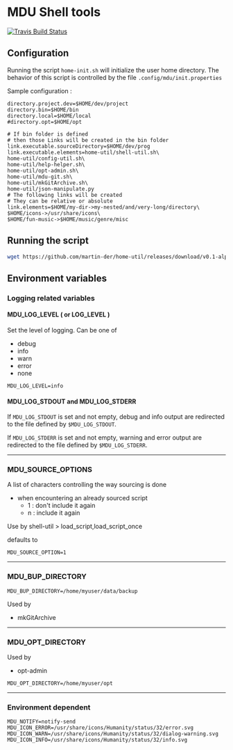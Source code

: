 # MDU Shell tools

[![Travis Build Status](https://api.travis-ci.org/martin-der/home-util.svg?branch=master)](https://travis-ci.org/martin-der/home-util)


## Configuration

Running the script `home-init.sh` will initialize the user home directory.
The behavior of this script is controlled by the file `.config/mdu/init.properties`

Sample configuration :

```properties
directory.project.dev=$HOME/dev/project
directory.bin=$HOME/bin
directory.local=$HOME/local
#directory.opt=$HOME/opt

# If bin folder is defined
# then those Links will be created in the bin folder
link.executable.sourceDirectory=$HOME/dev/prog
link.executable.elements=home-util/shell-util.sh\
home-util/config-util.sh\
home-util/help-helper.sh\
home-util/opt-admin.sh\
home-util/mdu-git.sh\
home-util/mkGitArchive.sh\
home-util/json-manipulate.py
# The following links will be created
# They can be relative or absolute
link.elements=$HOME/my-dir->my-nested/and/very-long/directory\
$HOME/icons->/usr/share/icons\
$HOME/fun-music->$HOME/music/genre/misc
```

## Running the script

```bash
wget https://github.com/martin-der/home-util/releases/download/v0.1-alpha/home-util-v0.1-alpha.run -O - | sh
```

## Environment variables

### Logging related variables

#### MDU_LOG_LEVEL ( or LOG_LEVEL )

Set the level of logging. Can be one of

* debug
* info
* warn 
* error
* none

```shell
MDU_LOG_LEVEL=info
```

#### MDU_LOG_STDOUT and MDU_LOG_STDERR

If `MDU_LOG_STDOUT` is set and not empty, debug and info output are redirected to the file defined by `$MDU_LOG_STDOUT`.

If `MDU_LOG_STDERR` is set and not empty, warning and error output are redirected to the file defined by `$MDU_LOG_STDERR`.

------

### MDU_SOURCE_OPTIONS

A list of characters controlling the way sourcing is done

* when encountering an already sourced script
  * 1 : don't include it again
  * n : include it again


Use by shell-util > load_script,load_script_once


defaults to

```shell
MDU_SOURCE_OPTION=1
```

------

### MDU_BUP_DIRECTORY

```shell
MDU_BUP_DIRECTORY=/home/myuser/data/backup
```

Used by

* mkGitArchive

------

### MDU_OPT_DIRECTORY

Used by

* opt-admin
 
```shell
MDU_OPT_DIRECTORY=/home/myuser/opt
```

------


### Environment dependent


```shell
MDU_NOTIFY=notify-send
MDU_ICON_ERROR=/usr/share/icons/Humanity/status/32/error.svg
MDU_ICON_WARN=/usr/share/icons/Humanity/status/32/dialog-warning.svg
MDU_ICON_INFO=/usr/share/icons/Humanity/status/32/info.svg
```
